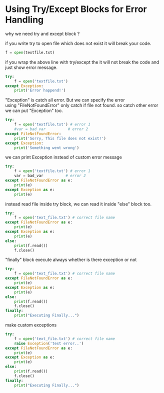 # Using Try/Except Blocks for Error Handling  

why we need try and except block ? 


if you write try to open file which does not exist it will break your code.  
```python 
f = open(textfile.txt)
```


if you wrap the above line with try/except the it will not break the code and just show error message.  
```python 
try:
    f = open('textfile.txt')
except Exception:
    print('Error happend!')
```


"Exception" is catch all error. But we can specify the error   
using "FileNotFoundError" only catch if file not found. so catch other error we can put "Exception" too.  
```python 
try:
    f = open('textfile.txt') # error 1
    #var = bad_var          # error 2
except FileNotFoundError:
    print('Sorry, This file does not exist!')
except Exception:
    print('Something went wrong')
```


we can print Exception instead of custom error message  
```python 
try:
    f = open('textfile.txt') # error 1
    var = bad_var          # error 2
except FileNotFoundError as e:
    print(e)
except Exception as e:
    print(e)
```


instead read file inside try block, we can read it inside "else" block too.
```python 
try:
    f = open('text_file.txt') # correct file name
except FileNotFoundError as e:
    print(e)
except Exception as e:
    print(e)
else:
    print(f.read())
    f.close()
```


"finally" block execute always whether is there exception or not 
```python 
try:
    f = open('text_file.txt') # correct file name
except FileNotFoundError as e:
    print(e)
except Exception as e:
    print(e)
else:
    print(f.read())
    f.close()
finally:
    print("Executing Finally...")
```


make custom exceptions
```python 
try:
    f = open('text_file.txt') # correct file name
    raise Exception('test error..')
except FileNotFoundError as e:
    print(e)
except Exception as e:
    print(e)
else:
    print(f.read())
    f.close()
finally:
    print("Executing Finally...")
```
